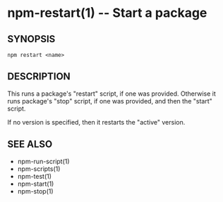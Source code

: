 npm-restart(1) -- Start a package
=================================

## SYNOPSIS

    npm restart <name>

## DESCRIPTION

This runs a package's "restart" script, if one was provided.
Otherwise it runs package's "stop" script, if one was provided, and then
the "start" script.

If no version is specified, then it restarts the "active" version.

## SEE ALSO

* npm-run-script(1)
* npm-scripts(1)
* npm-test(1)
* npm-start(1)
* npm-stop(1)
